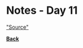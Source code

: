 # Notes - Day 11


<a href = "">"Source"</a>

<a href = "https://github.com/scottie-l/reading-notes/tree/main/reading-notes-401">**Back**</a>
